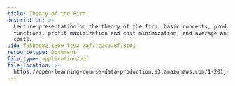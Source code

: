 ```yaml
---
title: Theory of the Firm
description: >-
  Lecture presentation on the theory of the firm, basic concepts, production
  functions, profit maximization and cost minimization, and average and marginal
  costs.
uid: f85bad82-1869-fc92-7af7-c2c078f78c01
resourcetype: Document
file_type: application/pdf
file_location: >-
  https://open-learning-course-data-production.s3.amazonaws.com/1-201j-transportation-systems-analysis-demand-and-economics-fall-2008/f85bad821869fc927af7c2c078f78c01_MIT1_201JF08_lec09.pdf
---
```

